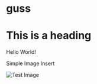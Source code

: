 # guss
<!DOCTYPE html>
<html>
   <head>
      <title>This is document title</title>
   </head>	
   <body>
      <h1>This is a heading</h1>
      <p>Hello World!</p>
   </body>	
</html>

<!DOCTYPE html>
<html>

   <head>
      <title>Using Image in Webpage</title>
   </head>
	
   <body>
      <p>Simple Image Insert</p>
      <img src = "/html/images/test.png" alt = "Test Image" />
   </body>
	
</html>
